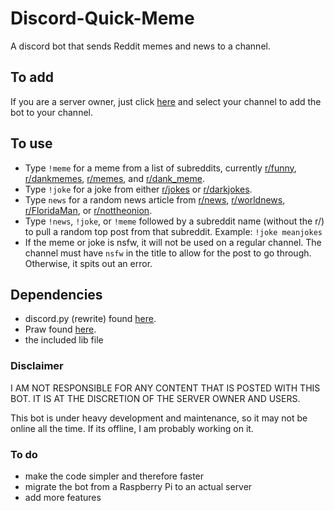 # Discord-Quick-Meme
A discord bot that sends Reddit memes and news to a channel.
## To add
If you are a server owner, just click [here](https://discordapp.com/oauth2/authorize?client_id=438381344943374346&scope=bot) and select your channel to add the bot to your channel.

## To use
- Type `!meme` for a meme from a list of subreddits, currently [r/funny](https://www.reddit.com/r/funny/), [r/dankmemes](https://www.reddit.com/r/dankmemes/), [r/memes](https://www.reddit.com/r/memes/), and [r/dank_meme](https://www.reddit.com/r/dank_meme/).
- Type `!joke` for a joke from either [r/jokes](https://www.reddit.com/r/jokes/) or [r/darkjokes](https://www.reddit.com/r/darkjokes/).
- Type `news` for a random news article from [r/news](https://www.reddit.com/r/news/), [r/worldnews](https://www.reddit.com/r/worldnews/), [r/FloridaMan](https://www.reddit.com/r/FloridaMan/), or [r/nottheonion](https://www.reddit.com/r/nottheonion/).
- Type `!news`, `!joke`, or `!meme` followed by a subreddit name (without the r/) to pull a random top post from that subreddit. Example: `!joke meanjokes`
- If the meme or joke is nsfw, it will not be used on a regular channel. The channel must have `nsfw` in the title to allow for the post to go through. Otherwise, it spits out an error.

## Dependencies
- discord.py (rewrite) found [here](https://github.com/Rapptz/discord.py/tree/rewrite).
- Praw found [here](https://github.com/praw-dev/praw).
- the included lib file

### Disclaimer
I AM NOT RESPONSIBLE FOR ANY CONTENT THAT IS POSTED WITH THIS BOT. IT IS AT THE DISCRETION OF THE SERVER OWNER AND USERS.

This bot is under heavy development and maintenance, so it may not be online all the time. If its offline, I am probably working on it.

### To do
- make the code simpler and therefore faster
- migrate the bot from a Raspberry Pi to an actual server
- add more features

